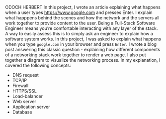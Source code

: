 ODOCH HERBERT
In this project, I wrote an article explaining what happens when a user types https://www.google.com and presses Enter. I explain what happpens behind the scenes and how the network and the servers all work together to provide content to the user.
Being a Full-Stack Software Engineer means you’re comfortable interacting with any layer of the stack.
A way to easily assess this is to simply ask an engineer to explain how a software system works.
In this project, I was asked to explain what happens when you type `google.com` in your browser and press `Enter`.
I wrote a blog post answering this classic question - explaining how different components of a networking stack
work together to render a web page. I also put together a diagram to visualize the networking process.
In my explanation, I covered the following concepts:
- DNS request
- TCP/IP
- Firewall
- HTTPS/SSL
- Load-balancer
- Web server
- Application server
- Database
